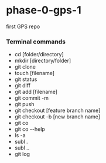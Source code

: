 # phase-0-gps-1
first GPS repo

### Terminal commands
* cd [folder/directory]
* mkdir [directory/folder]
* git clone <url> 
* touch [filename]
* git status 
* git diff
* git add [filename]
* git commit -m
* git push 
* git checkout [feature branch name] 
* git checkout -b [new branch name]
* git co
* git co --help
* ls -a 
* subl . 
* subl ..
* git log 


